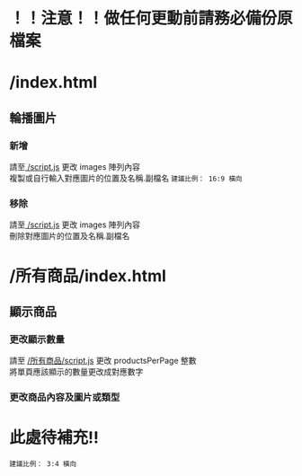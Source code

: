 # ！！注意！！做任何更動前請務必備份原檔案
# /index.html
## 輪播圖片

### 新增
請至[ /script.js](script.js ) 更改 images 陣列內容  
複製或自行輸入對應圖片的位置及名稱.副檔名
` 建議比例： 16:9 橫向 `

### 移除
請至[ /script.js](script.js ) 更改 images 陣列內容  
刪除對應圖片的位置及名稱.副檔名

# /所有商品/index.html
## 顯示商品

### 更改顯示數量
請至 [/所有商品/script.js](所有商品/script.js) 更改 productsPerPage 整數  
將單頁應該顯示的數量更改成對應數字

### 更改商品內容及圖片或類型
# 此處待補充!!
` 建議比例： 3:4 橫向 `
